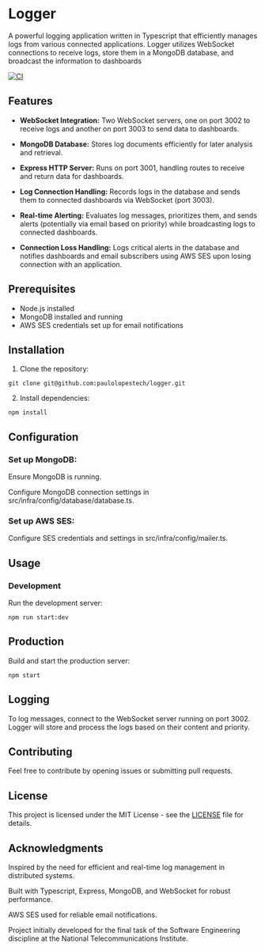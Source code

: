 # Logger
A powerful logging application written in Typescript that efficiently manages logs from various connected applications. Logger utilizes WebSocket connections to receive logs, store them in a MongoDB database, and broadcast the information to dashboards

[![CI](https://github.com/paulolopestech/logger/actions/workflows/ci.yaml/badge.svg)](https://github.com/paulolopestech/logger/actions/workflows/ci.yaml)


## Features
- <b>WebSocket Integration:</b> Two WebSocket servers, one on port 3002 to receive logs and another on port 3003 to send data to dashboards.

- <b>MongoDB Database:</b> Stores log documents efficiently for later analysis and retrieval.

- <b>Express HTTP Server:</b> Runs on port 3001, handling routes to receive and return data for dashboards.

- <b>Log Connection Handling:</b> Records logs in the database and sends them to connected dashboards via WebSocket (port 3003).

- <b>Real-time Alerting:</b> Evaluates log messages, prioritizes them, and sends alerts (potentially via email based on priority) while broadcasting logs to connected dashboards.

- <b>Connection Loss Handling:</b> Logs critical alerts in the database and notifies dashboards and email subscribers using AWS SES upon losing connection with an application.

## Prerequisites
- Node.js installed
- MongoDB installed and running
- AWS SES credentials set up for email notifications

## Installation

1. Clone the repository:
```
git clone git@github.com:paulolopestech/logger.git
```

2. Install dependencies:
```
npm install
```

## Configuration
### Set up MongoDB:

Ensure MongoDB is running.

Configure MongoDB connection settings in src/infra/config/database/database.ts.
### Set up AWS SES:

Configure SES credentials and settings in src/infra/config/mailer.ts.

## Usage
### Development
Run the development server:
```
npm run start:dev
```


## Production
Build and start the production server:
```
npm start
```

## Logging
To log messages, connect to the WebSocket server running on port 3002. Logger will store and process the logs based on their content and priority.

## Contributing
Feel free to contribute by opening issues or submitting pull requests.

## License
This project is licensed under the MIT License - see the [LICENSE](./LICENCE) file for details.

## Acknowledgments
Inspired by the need for efficient and real-time log management in distributed systems.

Built with Typescript, Express, MongoDB, and WebSocket for robust performance.

AWS SES used for reliable email notifications.

Project initially developed for the final task of the Software Engineering discipline at the National Telecommunications Institute.